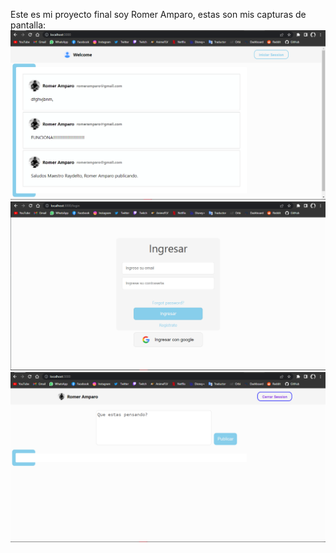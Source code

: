
Este es mi proyecto final soy Romer Amparo, estas son mis capturas de pantalla:
![el inicio de mi muro interactivo](inicio.PNG)
![el registro de mi muro interactivo](registro.PNG)
![el metodo de publicacion de mi muro interactivo](publicacion.PNG)
